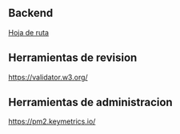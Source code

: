 ## Backend

[Hoja de ruta](./docs/Hoja%20de%20Ruta%20Proyecto.pdf)

## Herramientas de revision

https://validator.w3.org/

## Herramientas de administracion

https://pm2.keymetrics.io/

